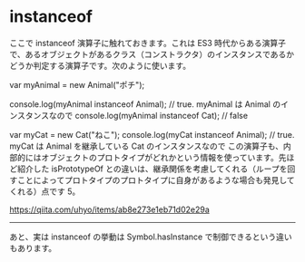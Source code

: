 # instanceof

ここで instanceof 演算子に触れておきます。これは ES3 時代からある演算子で、あるオブジェクトがあるクラス（コンストラクタ）のインスタンスであるかどうか判定する演算子です。次のように使います。

var myAnimal = new Animal("ポチ");

console.log(myAnimal instanceof Animal); // true. myAnimal は Animal のインスタンスなので
console.log(myAnimal instanceof Cat); // false

var myCat = new Cat("ねこ");
console.log(myCat instanceof Animal); // true. myCat は Animal を継承している Cat のインスタンスなので
この演算子も、内部的にはオブジェクトのプロトタイプがどれかという情報を使っています。先ほど紹介した isPrototypeOf との違いは、継承関係を考慮してくれる（ループを回すことによってプロトタイプのプロトタイプに自身があるような場合も発見してくれる）点です 5。

https://qiita.com/uhyo/items/ab8e273e1eb71d02e29a

---

あと、実は instanceof の挙動は Symbol.hasInstance で制御できるという違いもあります。
